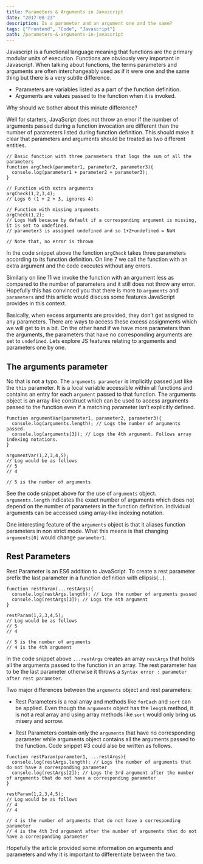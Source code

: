 ```yaml
---
title: Parameters & Arguments in Javascript
date: "2017-08-23"
description: Is a parameter and an argument one and the same?
tags: ["Frontend", "Code", "Javascript"]
path: /parameters-&-arguments-in-javascript
---
```


Javascript is a functional language meaning that functions are the primary
modular units of execution. Functions are obviously very important in
Javascript. When talking about functions, the terms parameters and arguments
are often interchangeably used as if it were one and the same thing but there
is a very subtle difference.

-   Parameters are variables listed as a part of the function definition.
-   Arguments are values passed to the function when it is invoked.

Why should we bother about this minute difference?

Well for starters, JavaScript does not throw an error if the number of
arguments passed during a function invocation are different than the number of
parameters listed during function definition. This should make it clear that
parameters and arguments should be treated as two different entities.

```js{numberLines: true}
// Basic function with three parameters that logs the sum of all the parameters
function argCheck(parameter1, parameter2, parameter3){
  console.log(parameter1 + parameter2 + parameter3);
}

// Function with extra arguments
argCheck(1,2,3,4);
// Logs 6 (1 + 2 + 3, ignores 4)

// Function with missing arguments
argCheck(1,2);
// Logs NaN because by default if a corresponding argument is missing, it is set to undefined.
// parameter3 is assigned undefined and so 1+2+undefined = NaN

// Note that, no error is thrown
```

In the code snippet above the function `argCheck` takes three parameters
according to its function definition. On line 7 we call the function with an
extra argument and the code executes without any errors.

Similarly on line 11 we invoke the function with an argument less as compared
to the number of parameters and it still does not throw any error. Hopefully
this has convinced you that there is more to `arguments` and `parameters` and
this article would discuss some features JavaScript provides in this context.

Basically, when excess arguments are provided, they don’t get assigned to any
parameters. There are ways to access these excess assignments which we will
get to in a bit. On the other hand if we have more parameters than the
arguments, the parameters that have no corresponding arguments are set to
`undefined`. Lets explore JS features relating to arguments and parameters one
by one.

## The arguments parameter

No that is not a typo. The `arguments parameter` is implicitly passed just like
the `this` parameter. It is a local variable accessible within all functions
and contains an entry for each `argument` passed to that function. The
arguments object is an array-like construct which can be used to access
arguments passed to the function even if a matching parameter isn’t explicitly
defined.

```js{numberLines: true}
function argumentVar(parameter1, parameter2, parameter3){
  console.log(arguments.length); // Logs the number of arguments passed.
  console.log(arguments[3]); // Logs the 4th argument. Follows array indexing notations.
}

argumentVar(1,2,3,4,5);
// Log would be as follows
// 5
// 4

// 5 is the number of arguments
```

See the code snippet above for the use of `arguments` object.
`arguments.length` indicates the exact number of arguments which does not
depend on the number of parameters in the function definition. Individual
arguments can be accessed using array-like indexing notation.

One interesting feature of the `arguments` object is that it aliases function
parameters in non strict mode. What this means is that changing `arguments[0]`
would change `parameter1`.

## Rest Parameters

Rest Parameter is an ES6 addition to JavaScript. To create a rest parameter
prefix the last parameter in a function definition with ellipsis(…).

```js{numberLines: true}
function restParam(...restArgs){
  console.log(restArgs.length); // Logs the number of arguments passed
  console.log(restArgs[3]); // Logs the 4th argument
}

restParam(1,2,3,4,5);
// Log would be as follows
// 5
// 4

// 5 is the number of arguments
// 4 is the 4th argument
```

In the code snippet above `...restArgs` creates an array `restArgs` that holds
all the arguments passed to the function in an array. The rest parameter has to
be the last parameter otherwise it throws a `Syntax error : parameter after
rest parameter`.

Two major differences between the `arguments` object and rest parameters:

-   Rest Parameters is a real array and methods like `forEach` and `sort` can be
    applied. Even though the `arguments` object has the `length` method, it is not
    a real array and using array methods like `sort` would only bring us misery and
    sorrow.

-   Rest Parameters contain only the `arguments` that have no corresponding
    parameter while arguments object contains all the arguments passed to the
    function. Code snippet #3 could also be written as follows.

```js{numberLines: true}
function restParam(parameter1, ...restArgs){
  console.log(restArgs.length); // Logs the number of arguments that do not have a corresponding parameter
  console.log(restArgs[2]); // Logs the 3rd argument after the number of arguments that do not have a corresponding parameter
}

restParam(1,2,3,4,5);
// Log would be as follows
// 4
// 4

// 4 is the number of arguments that do not have a corresponding parameter
// 4 is the 4th 3rd argument after the number of arguments that do not have a corresponding parameter
```

Hopefully the article provided some information on arguments and parameters and
why it is important to differentiate between the two.
